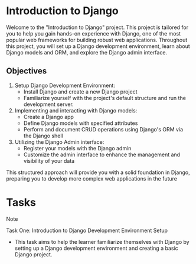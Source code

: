 # Introduction to Django

Welcome to the "Introduction to Django" project. This project is tailored for you to help you gain hands-on experience with Django, one of the most popular web frameworks for building robust web applications. Throughout this project, you will set up a Django development environment, learn about Django models and ORM, and explore the Django admin interface.

## Objectives
1. Setup Django Development Environment:
   - Install Django and create a new Django project
   - Familiarize yourself with the project's default structure and run the development server.
2. Implementing and interacting with Django models:
   - Create a Django app
   - Define Django models with specified attributes
   - Perform and document CRUD operations using Django's ORM via the Django shell
3. Utilizing the Django Admin interface:
   - Register your models with the Django admin
   - Customize the admin interface to enhance the management and visibility of your data

This structured approach will provide you with a solid foundation in Django, preparing you to develop more complex web applications in the future

# Tasks
> [!NOTE]
> Task One: Introduction to Django Development Environment Setup
> - This task aims to help the learner familiarize themselves with Django by setting up a Django development environment and creating a basic Django project.
